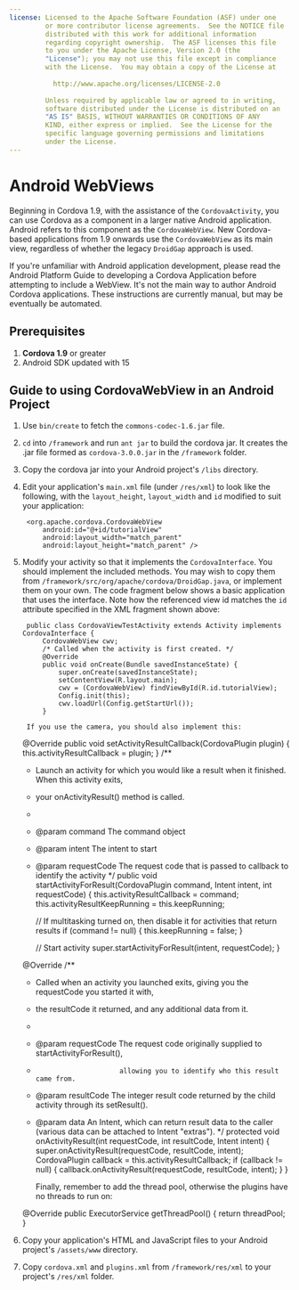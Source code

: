 ```yaml
---
license: Licensed to the Apache Software Foundation (ASF) under one
         or more contributor license agreements.  See the NOTICE file
         distributed with this work for additional information
         regarding copyright ownership.  The ASF licenses this file
         to you under the Apache License, Version 2.0 (the
         "License"); you may not use this file except in compliance
         with the License.  You may obtain a copy of the License at
         
           http://www.apache.org/licenses/LICENSE-2.0
         
         Unless required by applicable law or agreed to in writing,
         software distributed under the License is distributed on an
         "AS IS" BASIS, WITHOUT WARRANTIES OR CONDITIONS OF ANY
         KIND, either express or implied.  See the License for the
         specific language governing permissions and limitations
         under the License.
---
```


# Android WebViews

Beginning in Cordova 1.9, with the assistance of the
`CordovaActivity`, you can use Cordova as a component in a larger
native Android application. Android refers to this component as the
`CordovaWebView`. New Cordova-based applications from 1.9 onwards use
the `CordovaWebView` as its main view, regardless of whether the
legacy `DroidGap` approach is used.

If you're unfamiliar with Android application development, please read
the Android Platform Guide to developing a Cordova Application before
attempting to include a WebView. It's not the main way to author
Android Cordova applications. These instructions are currently manual,
but may be eventually be automated.

## Prerequisites

1. **Cordova 1.9** or greater
2. Android SDK updated with 15

## Guide to using CordovaWebView in an Android Project

1. Use `bin/create` to fetch the `commons-codec-1.6.jar` file.
2. `cd` into `/framework` and run `ant jar` to build the cordova jar. It creates the .jar file formed as `cordova-3.0.0.jar` in the `/framework` folder.
3. Copy the cordova jar into your Android project's `/libs` directory.
4. Edit your application's `main.xml` file (under `/res/xml`) to look like the following, with the `layout_height`, `layout_width` and `id` modified to suit your application:

        <org.apache.cordova.CordovaWebView
            android:id="@+id/tutorialView"
            android:layout_width="match_parent"
            android:layout_height="match_parent" />

5. Modify your activity so that it implements the `CordovaInterface`.  You should implement the included methods.  You may wish to copy them from `/framework/src/org/apache/cordova/DroidGap.java`, or implement them on your own.  The code fragment below shows a basic application that uses the interface. Note how the referenced view id matches the `id` attribute specified in the XML fragment shown above:

        public class CordovaViewTestActivity extends Activity implements CordovaInterface {
            CordovaWebView cwv;
            /* Called when the activity is first created. */
            @Override
            public void onCreate(Bundle savedInstanceState) {
                super.onCreate(savedInstanceState);
                setContentView(R.layout.main);
                cwv = (CordovaWebView) findViewById(R.id.tutorialView);
                Config.init(this);
                cwv.loadUrl(Config.getStartUrl());
            }

        If you use the camera, you should also implement this:

    @Override
    public void setActivityResultCallback(CordovaPlugin plugin) {
        this.activityResultCallback = plugin;
    }
    /**
     * Launch an activity for which you would like a result when it finished. When this activity exits,
     * your onActivityResult() method is called.
     *
     * @param command           The command object
     * @param intent            The intent to start
     * @param requestCode       The request code that is passed to callback to identify the activity
     */
    public void startActivityForResult(CordovaPlugin command, Intent intent, int requestCode) {
        this.activityResultCallback = command;
        this.activityResultKeepRunning = this.keepRunning;
        
        // If multitasking turned on, then disable it for activities that return results
        if (command != null) {
            this.keepRunning = false;
        }
        
        // Start activity
        super.startActivityForResult(intent, requestCode);
    }
    
    @Override
    /**
     * Called when an activity you launched exits, giving you the requestCode you started it with,
     * the resultCode it returned, and any additional data from it.
     *
     * @param requestCode       The request code originally supplied to startActivityForResult(),
     *                          allowing you to identify who this result came from.
     * @param resultCode        The integer result code returned by the child activity through its setResult().
     * @param data              An Intent, which can return result data to the caller (various data can be attached to Intent "extras").
     */
    protected void onActivityResult(int requestCode, int resultCode, Intent intent) {
        super.onActivityResult(requestCode, resultCode, intent);
        CordovaPlugin callback = this.activityResultCallback;
        if (callback != null) {
            callback.onActivityResult(requestCode, resultCode, intent);
        }
    }

        Finally, remember to add the thread pool, otherwise the plugins have no threads to run on:

    @Override
    public ExecutorService getThreadPool() {
        return threadPool;
    }

6. Copy your application's HTML and JavaScript files to your Android project's `/assets/www` directory.
7. Copy `cordova.xml` and `plugins.xml` from `/framework/res/xml` to your project's `/res/xml` folder.

